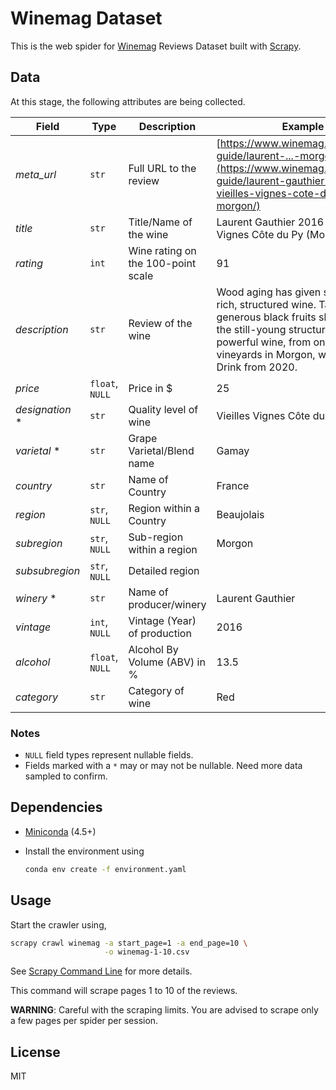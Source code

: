 # Winemag Dataset

This is the web spider for [Winemag](https://www.winemag.com/) Reviews Dataset
built with [Scrapy](https://scrapy.org/).

## Data

At this stage, the following attributes are being collected.

| **Field**  | **Type**  | **Description**  | **Example**  |
|---|---|---|---|
| _meta_url_  | `str`  | Full URL to the review  |  [https://www.winemag.com/buying-guide/laurent-...-morgon/](https://www.winemag.com/buying-guide/laurent-gauthier-2016-vieilles-vignes-cote-du-py-morgon/) |
| _title_  | `str` | Title/Name of the wine  | Laurent Gauthier 2016 Vieilles Vignes Côte du Py (Morgon)  |
| _rating_  | `int` | Wine rating on the 100-point scale  | 91 |
| _description_  | `str` | Review of the wine  | Wood aging has given spice to this rich, structured wine. Tannins and generous black fruits show through the still-young structure. This powerful wine, from one of the top vineyards in Morgon, will age well. Drink from 2020. |
| _price_  | `float`, `NULL` | Price in $ |  25  |
| _designation_ *  | `str`  | Quality level of wine  | Vieilles Vignes Côte du Py |
| _varietal_ * | `str`  | Grape Varietal/Blend name  | Gamay |
| _country_  | `str`  | Name of Country  | France |
| _region_  | `str`, `NULL`  | Region within a Country  | Beaujolais  |
| _subregion_  | `str`, `NULL`  | Sub-region within a region  | Morgon  |
| _subsubregion_  | `str`, `NULL`  | Detailed region  |  |
| _winery_ * | `str`  |  Name of producer/winery | Laurent Gauthier |
| _vintage_  | `int`, `NULL`  | Vintage (Year) of production  | 2016  |
| _alcohol_  | `float`, `NULL`  | Alcohol By Volume (ABV) in %  | 13.5  |
| _category_ | `str`  |  Category of wine | Red |

### Notes

* `NULL` field types represent nullable fields.
* Fields marked with a `*` may or may not be nullable. Need more data sampled to confirm.

## Dependencies

* [Miniconda](https://docs.conda.io/en/latest/miniconda.html) (4.5+)

* Install the environment using
  ```bash
  conda env create -f environment.yaml
  ```

## Usage

Start the crawler using,

```bash
scrapy crawl winemag -a start_page=1 -a end_page=10 \
                     -o winemag-1-10.csv
```

See [Scrapy Command Line](https://docs.scrapy.org/en/latest/topics/commands.html)
for more details.

This command will scrape pages 1 to 10 of the reviews.

**WARNING**: Careful with the scraping limits. You are advised to scrape only a 
few pages per spider per session.

## License

MIT
